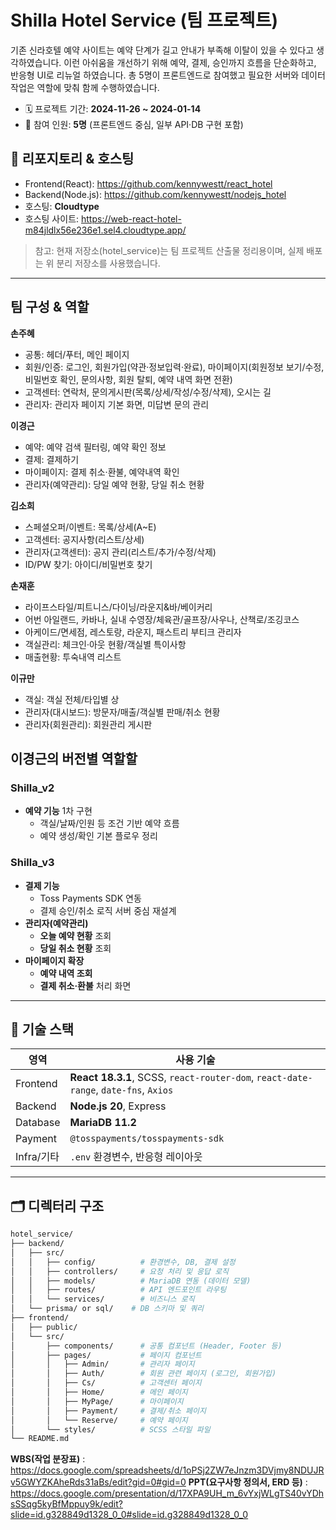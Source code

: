# Shilla Hotel Service (팀 프로젝트)

기존 신라호텔 예약 사이트는 예약 단계가 길고 안내가 부족해 이탈이 있을 수 있다고 생각하였습니다.
이런 아쉬움을 개선하기 위해 예약, 결제, 승인까지 흐름을 단순화하고, 반응형 UI로 리뉴얼 하였습니다.
총 5명이 프론트엔드로 참여했고 필요한 서버와 데이터 작업은 역할에 맞춰 함께 수행하였습니다.

- 🗓 프로젝트 기간: **2024-11-26 ~ 2024-01-14**
- 👥 참여 인원: **5명** (프론트엔드 중심, 일부 API·DB 구현 포함)

## 🔗 리포지토리 & 호스팅

- Frontend(React): <https://github.com/kennywestt/react_hotel>  
- Backend(Node.js): <https://github.com/kennywestt/nodejs_hotel>  
- 호스팅: **Cloudtype**  
- 호스팅 사이트: <https://web-react-hotel-m84jldlx56e236e1.sel4.cloudtype.app/>

> 참고: 현재 저장소(hotel_service)는 팀 프로젝트 산출물 정리용이며, 실제 배포는 위 분리 저장소를 사용했습니다.

---
## 팀 구성 & 역할

**손주혜**
- 공통: 헤더/푸터, 메인 페이지
- 회원/인증: 로그인, 회원가입(약관·정보입력·완료), 마이페이지(회원정보 보기/수정, 비밀번호 확인, 문의사항, 회원 탈퇴, 예약 내역 화면 전환)
- 고객센터: 연락처, 문의게시판(목록/상세/작성/수정/삭제), 오시는 길
- 관리자: 관리자 페이지 기본 화면, 미답변 문의 관리

**이경근**
- 예약: 예약 검색 필터링, 예약 확인 정보
- 결제: 결제하기
- 마이페이지: 결제 취소·환불, 예약내역 확인
- 관리자(예약관리): 당일 예약 현황, 당일 취소 현황

**김소희**
- 스페셜오퍼/이벤트: 목록/상세(A~E)
- 고객센터: 공지사항(리스트/상세)
- 관리자(고객센터): 공지 관리(리스트/추가/수정/삭제)
- ID/PW 찾기: 아이디/비밀번호 찾기

**손재훈**
- 라이프스타일/피트니스/다이닝/라운지&바/베이커리
- 어번 아일랜드, 카바나, 실내 수영장/체육관/골프장/사우나, 산책로/조깅코스
- 아케이드/면세점, 레스토랑, 라운지, 패스트리 부티크
관리자
- 객실관리: 체크인·아웃 현황/객실별 특이사항
- 매출현황: 투숙내역 리스트


**이규만**
- 객실: 객실 전체/타입별 상
- 관리자(대시보드): 방문자/매출/객실별 판매/취소 현황
- 관리자(회원관리): 회원관리 게시판


## 이경근의 버전별 역할할

### Shilla_v2
- **예약 기능** 1차 구현
  - 객실/날짜/인원 등 조건 기반 예약 흐름
  - 예약 생성/확인 기본 플로우 정리

### Shilla_v3
- **결제 기능**
  - Toss Payments SDK 연동
  - 결제 승인/취소 로직 서버 중심 재설계
- **관리자(예약관리)**
  - **오늘 예약 현황** 조회
  - **당일 취소 현황** 조회
- **마이페이지 확장**
  - **예약 내역 조회**
  - **결제 취소·환불** 처리 화면

---

## 🧰 기술 스택

| 영역 | 사용 기술 |
|---|---|
| Frontend | **React 18.3.1**, SCSS, `react-router-dom`, `react-date-range`, `date-fns`, `Axios` |
| Backend | **Node.js 20**, Express |
| Database | **MariaDB 11.2** |
| Payment | `@tosspayments/tosspayments-sdk` |
| Infra/기타 | `.env` 환경변수, 반응형 레이아웃 |

---

## 🗂 디렉터리 구조
```bash
hotel_service/
├── backend/
│   ├── src/
│   │   ├── config/          # 환경변수, DB, 결제 설정
│   │   ├── controllers/     # 요청 처리 및 응답 로직
│   │   ├── models/          # MariaDB 연동 (데이터 모델)
│   │   ├── routes/          # API 엔드포인트 라우팅
│   │   └── services/        # 비즈니스 로직
│   └── prisma/ or sql/    # DB 스키마 및 쿼리
├── frontend/
│   ├── public/
│   └── src/
│       ├── components/      # 공통 컴포넌트 (Header, Footer 등)
│       ├── pages/           # 페이지 컴포넌트
│       │   ├── Admin/       # 관리자 페이지
│       │   ├── Auth/        # 회원 관련 페이지 (로그인, 회원가입)
│       │   ├── Cs/          # 고객센터 페이지
│       │   ├── Home/        # 메인 페이지
│       │   ├── MyPage/      # 마이페이지
│       │   ├── Payment/     # 결제/취소 페이지
│       │   └── Reserve/     # 예약 페이지
│       └── styles/          # SCSS 스타일 파일
└── README.md
```

**WBS(작업 분장표)** : <https://docs.google.com/spreadsheets/d/1oPSj2ZW7eJnzm3DVjmy8NDUJRv5GWYZKAheRds31aBs/edit?gid=0#gid=0>
**PPT(요구사항 정의서, ERD 등)** : <https://docs.google.com/presentation/d/17XPA9UH_m_6vYxjWLgTS40vYDhsSSqg5kyBfMppuy9k/edit?slide=id.g328849d1328_0_0#slide=id.g328849d1328_0_0>
